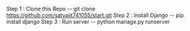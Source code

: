 Step 1 : Clone this Repo 
    -- git clone https://github.com/satyajit741055/start.git
Step 2 : Install Django 
    -- pip install django 
Step 3 : Run server 
    -- python manage.py runserver 
